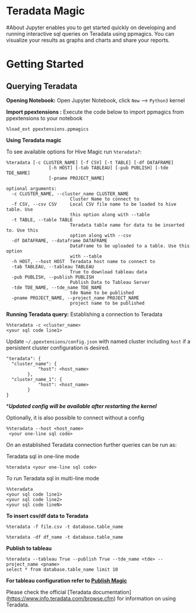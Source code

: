 # Teradata Magic


#About
Jupyter enables you to get started quickly on developing and running interactive sql queries on Teradata using ppmagics. You can visualize your results as graphs and charts and share your reports.

# Getting Started <a id='getstart'></a>

Querying Teradata
---

**Opening Notebook:** Open Jupyter Notebook, click `New` --> `Python3` kernel

**Import ppextensions :** Execute the code below to import ppmagics from ppextensions to your notebook
~~~
%load_ext ppextensions.ppmagics
~~~
**Using Teradata magic**

To see available options for Hive Magic run `%teradata?`:
```
%teradata [-c CLUSTER_NAME] [-f CSV] [-t TABLE] [-df DATAFRAME]
                [-h HOST] [-tab TABLEAU] [-pub PUBLISH] [-tde TDE_NAME]
                [-pname PROJECT_NAME]
```
```
optional arguments:
  -c CLUSTER_NAME, --cluster_name CLUSTER_NAME
                        Cluster Name to connect to
  -f CSV, --csv CSV     Local CSV file name to be loaded to hive table. Use
                        this option along with --table
  -t TABLE, --table TABLE
                        Teradata table name for data to be inserted to. Use this
                        option along with --csv
  -df DATAFRAME, --dataframe DATAFRAME
                        DataFrame to be uploaded to a table. Use this option
                        with --table
  -h HOST, --host HOST  Teradata host name to connect to
  -tab TABLEAU, --tableau TABLEAU
                        True to download tableau data
  -pub PUBLISH, --publish PUBLISH
                        Publish Data to Tableau Server
  -tde TDE_NAME, --tde_name TDE_NAME
                        tde Name to be published
  -pname PROJECT_NAME, --project_name PROJECT_NAME
                        project name to be published
```

**Running Teradata query:** 
Establishing a connection to Teradata
```
%%teradata -c <cluster_name>
<your sql code line1>
```

Update `~/.ppextensions/config.json` with named cluster including `host` if a persistent cluster configuration is desired.

```
"teradata": {
  "cluster_name": {
            "host": <host_name>
        },
  "cluster_name_1": {
            "host": <host_name>
        }
}
```

****Updated config will be available after restarting the kernel***


Optionally, it is also possible to connect without a config
  
```buildoutcfg
%%teradata --host <host_name>
 <your one-line sql code>
```

On an established Teradata connection further queries can be run as:


Teradata sql in one-line mode 
~~~~
%teradata <your one-line sql code>
~~~~
To run Teradata sql in multi-line mode 
~~~~
%%teradata
<your sql code line1>
<your sql code line2>
<your sql code lineN>
~~~~

**To insert csv/df data to Teradata**<a id='insert_data'></a>
    
    %teradata -f file.csv -t database.table_name
    
    %teradata -df df_name -t database.table_name

**Publish to tableau**
   
    %teradata --tableau True --publish True --tde_name <tde> --project_name <pname>
    select * from database.table_name limit 10
      
******For tableau configuration refer to [Publish Magic]()******

Please check the official [Teradata documentation] (https://www.info.teradata.com/browse.cfm) for information on using Teradata.
